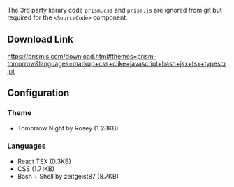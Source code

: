 The 3rd party library code `prism.css` and `prism.js` are ignored from git but required for the `<SourceCode>` component.

## Download Link

https://prismjs.com/download.html#themes=prism-tomorrow&languages=markup+css+clike+javascript+bash+jsx+tsx+typescript

## Configuration

### Theme

- Tomorrow Night by Rosey (1.28KB)

### Languages

- React TSX (0.3KB)
- CSS (1.71KB)
- Bash + Shell by zeitgeist87 (8.7KB)
